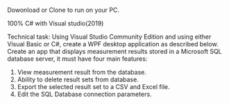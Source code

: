 
Dowonload or Clone to run on your PC.

100% C# with Visual studio(2019)

Technical task:
	Using Visual Studio Community Edition and using either Visual Basic or C#, create a WPF desktop application as described below.
	Create an app that displays measurement results stored in a Microsoft SQL database server, it must have four main features:
1)	View measurement result from the database.
2)	Ability to delete result sets from database.
3)	Export the selected result set to a CSV and Excel file.
4)	Edit the SQL Database connection parameters.
 
